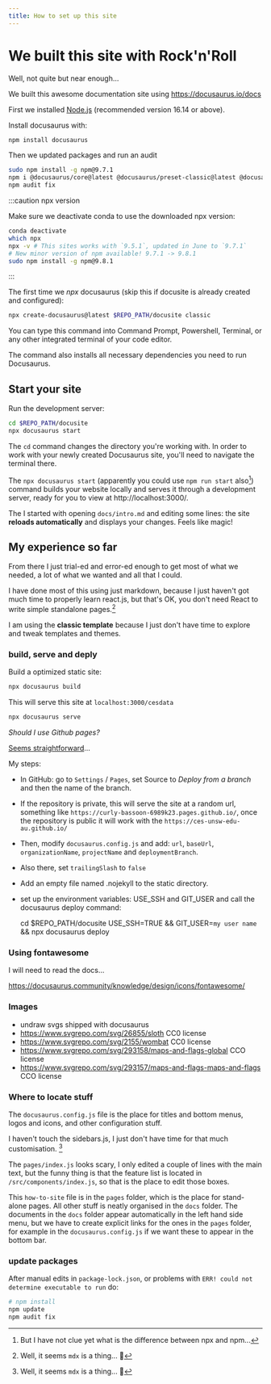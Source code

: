 ```yaml
---
title: How to set up this site
---
```


# We built this site with Rock'n'Roll

Well, not quite but near enough...

We built this awesome documentation site using https://docusaurus.io/docs

First we installed [Node.js](https://nodejs.org/en/download/) (recommended version 16.14 or above).

Install docusaurus with:

```sh
npm install docusaurus
```

Then we updated packages and run an audit
```sh
sudo npm install -g npm@9.7.1
npm i @docusaurus/core@latest @docusaurus/preset-classic@latest @docusaurus/module-type-aliases@latest
npm audit fix
```


:::caution npx version

Make sure we deactivate conda to use the downloaded npx version:

```sh
conda deactivate
which npx
npx -v # This sites works with `9.5.1`, updated in June to `9.7.1`
# New minor version of npm available! 9.7.1 -> 9.8.1
sudo npm install -g npm@9.8.1 

```
:::

The first time we _npx_ docusaurus (skip this if docusite is already created and configured):

```sh
npx create-docusaurus@latest $REPO_PATH/docusite classic
```
You can type this command into Command Prompt, Powershell, Terminal, or any other integrated terminal of your code editor.

The command also installs all necessary dependencies you need to run Docusaurus.


## Start your site

Run the development server:

```sh
cd $REPO_PATH/docusite
npx docusaurus start
```

The `cd` command changes the directory you're working with. In order to work with your newly created Docusaurus site, you'll need to navigate the terminal there.

The `npx docusaurus start` (apparently you could use `npm run start` also[^1]) command builds your website locally and serves it through a development server, ready for you to view at http://localhost:3000/.

The I started with opening `docs/intro.md` and editing some lines: the site **reloads automatically** and displays your changes. Feels like magic!


## My experience so far

From there I just trial-ed and error-ed enough to get most of what we needed, a lot of what we wanted and all that I could. 

I have done most of this using just markdown, because I just haven't got much time to properly learn react.js, but that's OK, you don't need React to write simple standalone pages.[^2]

I am using the **classic template** because I just don't have time to explore and tweak templates and themes.

### build, serve and deply

Build a optimized static site:
```sh
npx docusaurus build
```

This will serve this site at `localhost:3000/cesdata`
```sh
npx docusaurus serve
```


*Should I use Github pages?*

[Seems straightforward](https://docusaurus.io/docs/deployment#deploying-to-github-pages)...

My steps:

- In GitHub: go to `Settings` / `Pages`, set Source to _Deploy from a branch_ and then the name of the branch.

- If the repository is private, this will serve the site at a random url, something like `https://curly-bassoon-6989k23.pages.github.io/`, once the repository is public it will work with the `https://ces-unsw-edu-au.github.io/`

- Then, modify `docusaurus.config.js` and add: `url`, `baseUrl`, `organizationName`, `projectName` and `deploymentBranch`. 

- Also there, set `trailingSlash` to `false`

- Add an empty file named .nojekyll to the static directory.

- set up the environment variables: USE_SSH and GIT_USER and call the docusaurus deploy command:

    cd $REPO_PATH/docusite
    USE_SSH=TRUE && GIT_USER=`my user name` && npx docusaurus deploy


### Using fontawesome

I will need to read the docs...

https://docusaurus.community/knowledge/design/icons/fontawesome/

### Images

- undraw svgs shipped with docusaurus
- https://www.svgrepo.com/svg/26855/sloth CC0 license
- https://www.svgrepo.com/svg/2155/wombat CC0 license
- https://www.svgrepo.com/svg/293158/maps-and-flags-global CCO license
- https://www.svgrepo.com/svg/293157/maps-and-flags-maps-and-flags CCO license

### Where to locate stuff

The `docusaurus.config.js` file is the place for titles and bottom menus, logos and icons, and other configuration stuff. 

I haven't touch the sidebars.js, I just don't have time for that much customisation. [^2] 

The `pages/index.js` looks scary, I only edited a couple of lines with the main text, but the funny thing is that the feature list is located in `/src/components/index.js`, so that is the place to edit those boxes. 

This `how-to-site` file is in the `pages` folder, which is the place for stand-alone pages. All other stuff is neatly organised in the `docs` folder. The documents in the `docs` folder appear automatically in the left hand side menu, but we have to create explicit links for the ones in the `pages` folder, for example in the `docusaurus.config.js` if we want these to appear in the bottom bar.

### update packages

After manual edits in `package-lock.json`, or problems with `ERR! could not determine executable to run` do:

```sh
# npm install
npm update
npm audit fix
```

[^1]: But I have not clue yet what is the difference between npx and npm...
[^2]: Well, it seems `mdx` is a thing... 🤔
[^3]: This is kind of a theme here